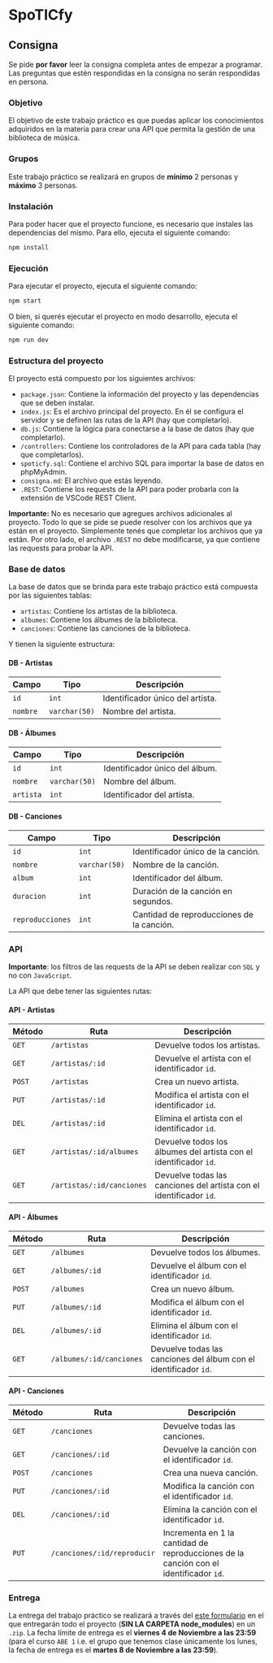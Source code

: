 # SpoTICfy

## Consigna

Se pide **por favor** leer la consigna completa antes de empezar a programar. Las preguntas que estén respondidas en la consigna no serán respondidas en persona.

### Objetivo

El objetivo de este trabajo práctico es que puedas aplicar los conocimientos adquiridos en la materia para crear una API que permita la gestión de una biblioteca de música.

### Grupos

Este trabajo práctico se realizará en grupos de **mínimo** 2 personas y **máximo** 3 personas.

### Instalación

Para poder hacer que el proyecto funcione, es necesario que instales las dependencias del mismo. Para ello, ejecuta el siguiente comando:

```bash
npm install
```

### Ejecución

Para ejecutar el proyecto, ejecuta el siguiente comando:

```bash
npm start
```

O bien, si querés ejecutar el proyecto en modo desarrollo, ejecuta el siguiente comando:

```bash
npm run dev
```

### Estructura del proyecto

El proyecto está compuesto por los siguientes archivos:

- `package.json`: Contiene la información del proyecto y las dependencias que se deben instalar.
- `index.js`: Es el archivo principal del proyecto. En él se configura el servidor y se definen las rutas de la API (hay que completarlo).
- `db.js`: Contiene la lógica para conectarse a la base de datos (hay que completarlo).
- `/controllers`: Contiene los controladores de la API para cada tabla (hay que completarlos).
- `spoticfy.sql`: Contiene el archivo SQL para importar la base de datos en phpMyAdmin.
- `consigna.md`: El archivo que estás leyendo.
- `.REST`: Contiene los requests de la API para poder probarla con la extensión de VSCode REST Client.

**Importante:**
No es necesario que agregues archivos adicionales al proyecto. Todo lo que se pide se puede resolver con los archivos que ya están en el proyecto. Simplemente tenés que completar los archivos que ya están. Por otro lado, el archivo `.REST` no debe modificarse, ya que contiene las requests para probar la API.

### Base de datos

La base de datos que se brinda para este trabajo práctico está compuesta por las siguientes tablas:

- `artistas`: Contiene los artistas de la biblioteca.
- `albumes`: Contiene los álbumes de la biblioteca.
- `canciones`: Contiene las canciones de la biblioteca.

Y tienen la siguiente estructura:

#### DB - Artistas

| Campo    | Tipo          | Descripción                      |
| -------- | ------------- | -------------------------------- |
| `id`     | `int`         | Identificador único del artista. |
| `nombre` | `varchar(50)` | Nombre del artista.              |

#### DB - Álbumes

| Campo     | Tipo          | Descripción                    |
| --------- | ------------- | ------------------------------ |
| `id`      | `int`         | Identificador único del álbum. |
| `nombre`  | `varchar(50)` | Nombre del álbum.              |
| `artista` | `int`         | Identificador del artista.     |

#### DB - Canciones

| Campo            | Tipo          | Descripción                               |
| ---------------- | ------------- | ----------------------------------------- |
| `id`             | `int`         | Identificador único de la canción.        |
| `nombre`         | `varchar(50)` | Nombre de la canción.                     |
| `album`          | `int`         | Identificador del álbum.                  |
| `duracion`       | `int`         | Duración de la canción en segundos.       |
| `reproducciones` | `int`         | Cantidad de reproducciones de la canción. |

### API

**Importante**: los filtros de las requests de la API se deben realizar con `SQL` y no con `JavaScript`.

La API que debe tener las siguientes rutas:

#### API - Artistas

| Método | Ruta                      | Descripción                                                         |
| ------ | ------------------------- | ------------------------------------------------------------------- |
| `GET`  | `/artistas`               | Devuelve todos los artistas.                                        |
| `GET`  | `/artistas/:id`           | Devuelve el artista con el identificador `id`.                      |
| `POST` | `/artistas`               | Crea un nuevo artista.                                              |
| `PUT`  | `/artistas/:id`           | Modifica el artista con el identificador `id`.                      |
| `DEL`  | `/artistas/:id`           | Elimina el artista con el identificador `id`.                       |
| `GET`  | `/artistas/:id/albumes`   | Devuelve todos los álbumes del artista con el identificador `id`.   |
| `GET`  | `/artistas/:id/canciones` | Devuelve todas las canciones del artista con el identificador `id`. |

#### API - Álbumes

| Método | Ruta                     | Descripción                                                       |
| ------ | ------------------------ | ----------------------------------------------------------------- |
| `GET`  | `/albumes`               | Devuelve todos los álbumes.                                       |
| `GET`  | `/albumes/:id`           | Devuelve el álbum con el identificador `id`.                      |
| `POST` | `/albumes`               | Crea un nuevo álbum.                                              |
| `PUT`  | `/albumes/:id`           | Modifica el álbum con el identificador `id`.                      |
| `DEL`  | `/albumes/:id`           | Elimina el álbum con el identificador `id`.                       |
| `GET`  | `/albumes/:id/canciones` | Devuelve todas las canciones del álbum con el identificador `id`. |

#### API - Canciones

| Método | Ruta                        | Descripción                                                                            |
| ------ | --------------------------- | -------------------------------------------------------------------------------------- |
| `GET`  | `/canciones`                | Devuelve todas las canciones.                                                          |
| `GET`  | `/canciones/:id`            | Devuelve la canción con el identificador `id`.                                         |
| `POST` | `/canciones`                | Crea una nueva canción.                                                                |
| `PUT`  | `/canciones/:id`            | Modifica la canción con el identificador `id`.                                         |
| `DEL`  | `/canciones/:id`            | Elimina la canción con el identificador `id`.                                          |
| `PUT`  | `/canciones/:id/reproducir` | Incrementa en 1 la cantidad de reproducciones de la canción con el identificador `id`. |

### Entrega

La entrega del trabajo práctico se realizará a través del [este formulario](https://forms.gle/UhcR9AnvbPwj9Qju9) en el que entregarán todo el proyecto (**SIN LA CARPETA node_modules**) en un `.zip`. La fecha límite de entrega es el **viernes 4 de Noviembre a las 23:59** (para el curso `ABE 1` i.e. el grupo que tenemos clase únicamente los lunes, la fecha de entrega es el **martes 8 de Noviembre a las 23:59**).
